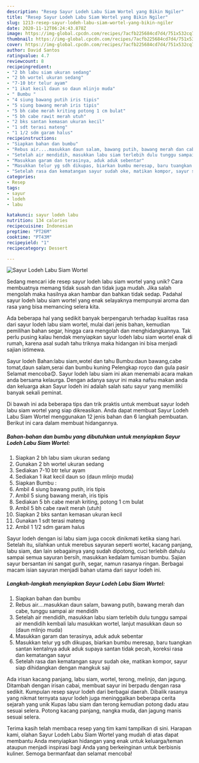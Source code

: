 ```yaml
---
description: "Resep Sayur Lodeh Labu Siam Wortel yang Bikin Ngiler"
title: "Resep Sayur Lodeh Labu Siam Wortel yang Bikin Ngiler"
slug: 1213-resep-sayur-lodeh-labu-siam-wortel-yang-bikin-ngiler
date: 2020-11-12T06:24:43.878Z
image: https://img-global.cpcdn.com/recipes/7acfb225684cd7d4/751x532cq70/sayur-lodeh-labu-siam-wortel-foto-resep-utama.jpg
thumbnail: https://img-global.cpcdn.com/recipes/7acfb225684cd7d4/751x532cq70/sayur-lodeh-labu-siam-wortel-foto-resep-utama.jpg
cover: https://img-global.cpcdn.com/recipes/7acfb225684cd7d4/751x532cq70/sayur-lodeh-labu-siam-wortel-foto-resep-utama.jpg
author: David Santos
ratingvalue: 4.7
reviewcount: 8
recipeingredient:
- "2 bh labu siam ukuran sedang"
- "2 bh wortel ukuran sedang"
- "7-10 btr telur ayam"
- "1 ikat kecil daun so daun mlinjo muda"
- " Bumbu "
- "4 siung bawang putih iris tipis"
- "5 siung bawang merah iris tipis"
- "5 bh cabe merah kriting potong 1 cm bulat"
- "5 bh cabe rawit merah utuh"
- "2 bks santan kemasan ukuran kecil"
- "1 sdt terasi mateng"
- "1 1/2 sdm garam halus"
recipeinstructions:
- "Siapkan bahan dan bumbu"
- "Rebus air....masukkan daun salam, bawang putih, bawang merah dan cabe, tunggu sampai air mendidih"
- "Setelah air mendidih, masukkan labu siam terlebih dulu tunggu sampai air mendidih kembali lalu masukkan wortel, lanjut masukkan daun so (daun mlinjo muda)"
- "Masukkan garam dan terasinya, aduk aduk sebentar"
- "Masukkan telur yg sdh dikupas, biarkan bumbu meresap, baru tuangkan santan kentalnya aduk aduk supaya santan tidak pecah, koreksi rasa dan kematangan sayur"
- "Setelah rasa dan kematangan sayur sudah oke, matikan kompor, sayur siap dihidangkan dengan mangkuk saji"
categories:
- Resep
tags:
- sayur
- lodeh
- labu

katakunci: sayur lodeh labu 
nutrition: 134 calories
recipecuisine: Indonesian
preptime: "PT26M"
cooktime: "PT43M"
recipeyield: "1"
recipecategory: Dessert

---
```



![Sayur Lodeh Labu Siam Wortel](https://img-global.cpcdn.com/recipes/7acfb225684cd7d4/751x532cq70/sayur-lodeh-labu-siam-wortel-foto-resep-utama.jpg)

Sedang mencari ide resep sayur lodeh labu siam wortel yang unik? Cara membuatnya memang tidak susah dan tidak juga mudah. Jika salah mengolah maka hasilnya akan hambar dan bahkan tidak sedap. Padahal sayur lodeh labu siam wortel yang enak selayaknya mempunyai aroma dan rasa yang bisa memancing selera kita.

Ada beberapa hal yang sedikit banyak berpengaruh terhadap kualitas rasa dari sayur lodeh labu siam wortel, mulai dari jenis bahan, kemudian pemilihan bahan segar, hingga cara mengolah dan menghidangkannya. Tak perlu pusing kalau hendak menyiapkan sayur lodeh labu siam wortel enak di rumah, karena asal sudah tahu triknya maka hidangan ini bisa menjadi sajian istimewa.

Sayur lodeh Bahan:labu siam,wotel dan tahu Bumbu:daun bawang,cabe tomat,daun salam,serai dan bumbu kuning Pelengkap royco dan gula pasir Selamat mencoba😊. Sayur lodeh labu siam ini akan menemabi acara makan anda bersama kelaurga. Dengan adanya sayur ini maka nafsu makan anda dan keluarga akan Sayur lodeh ini adalah salah satu sayur yang memiliki banyak sekali peminat.


Di bawah ini ada beberapa tips dan trik praktis untuk membuat sayur lodeh labu siam wortel yang siap dikreasikan. Anda dapat membuat Sayur Lodeh Labu Siam Wortel menggunakan 12 jenis bahan dan 6 langkah pembuatan. Berikut ini cara dalam membuat hidangannya.

<!--inarticleads1-->

##### Bahan-bahan dan bumbu yang dibutuhkan untuk menyiapkan Sayur Lodeh Labu Siam Wortel:

1. Siapkan 2 bh labu siam ukuran sedang
1. Gunakan 2 bh wortel ukuran sedang
1. Sediakan 7-10 btr telur ayam
1. Sediakan 1 ikat kecil daun so (daun mlinjo muda)
1. Siapkan  Bumbu :
1. Ambil 4 siung bawang putih, iris tipis
1. Ambil 5 siung bawang merah, iris tipis
1. Sediakan 5 bh cabe merah kriting, potong 1 cm bulat
1. Ambil 5 bh cabe rawit merah (utuh)
1. Siapkan 2 bks santan kemasan ukuran kecil
1. Gunakan 1 sdt terasi mateng
1. Ambil 1 1/2 sdm garam halus


Sayur lodeh dengan isi labu siam juga cocok dinikmati ketika siang hari. Setelah itu, silahkan untuk merebus sayuran seperti wortel, kacang panjang, labu siam, dan lain sebagainya yang sudah dipotong, cuci terlebih dahulu sampai semua sayuran bersih, masukkan kedalam tumisan bumbu. Sajian sayur bersantan ini sangat gurih, segar, namun rasanya ringan. Berbagai macam isian sayuran menjadi bahan utama dari sayur lodeh ini. 

<!--inarticleads2-->

##### Langkah-langkah menyiapkan Sayur Lodeh Labu Siam Wortel:

1. Siapkan bahan dan bumbu
1. Rebus air....masukkan daun salam, bawang putih, bawang merah dan cabe, tunggu sampai air mendidih
1. Setelah air mendidih, masukkan labu siam terlebih dulu tunggu sampai air mendidih kembali lalu masukkan wortel, lanjut masukkan daun so (daun mlinjo muda)
1. Masukkan garam dan terasinya, aduk aduk sebentar
1. Masukkan telur yg sdh dikupas, biarkan bumbu meresap, baru tuangkan santan kentalnya aduk aduk supaya santan tidak pecah, koreksi rasa dan kematangan sayur
1. Setelah rasa dan kematangan sayur sudah oke, matikan kompor, sayur siap dihidangkan dengan mangkuk saji


Ada irisan kacang panjang, labu siam, wortel, terong, melinjo, dan jagung. Ditambah dengan irisan cabai, membuat sayur ini berpadu dengan rasa sedikit. Kumpulan resep sayur lodeh dari berbagai daerah. Dibalik rasanya yang nikmat ternyata sayur lodeh juga meninggalkan beberapa cerita sejarah yang unik Kupas labu siam dan terong kemudian potong dadu atau sesuai selera. Potong kacang panjang, nangka muda, dan jagung manis sesuai selera. 

Terima kasih telah membaca resep yang tim kami tampilkan di sini. Harapan kami, olahan Sayur Lodeh Labu Siam Wortel yang mudah di atas dapat membantu Anda menyiapkan hidangan yang enak untuk keluarga/teman ataupun menjadi inspirasi bagi Anda yang berkeinginan untuk berbisnis kuliner. Semoga bermanfaat dan selamat mencoba!
